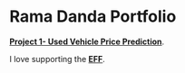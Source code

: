 # Rama Danda Portfolio
**[Project 1- Used Vehicle Price Prediction](https://github.com/11leven/portfolio/tree/gh-pages/Project%201)**.

I love supporting the **[EFF](https://eff.org)**.

